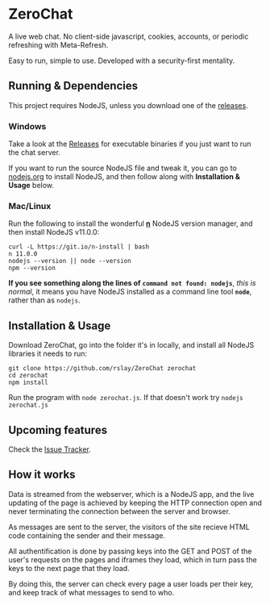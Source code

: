 # ZeroChat
A live web chat. No client-side javascript, cookies, accounts, or periodic refreshing with Meta-Refresh.

Easy to run, simple to use. Developed with a security-first mentality.


## Running & Dependencies

This project requires NodeJS, unless you download one of the [releases](https://github.com/rslay/ZeroChat/releases).


### Windows
Take a look at the [Releases](https://github.com/rslay/ZeroChat/releases) for executable binaries if you just want to run the chat server.

If you want to run the source NodeJS file and tweak it, you can go to [nodejs.org](https://nodejs.org) to install NodeJS, and then follow along with **Installation & Usage** below.


### Mac/Linux
Run the following to install the wonderful **[n](https://github.com/tj/n)** NodeJS version manager, and then install NodeJS v11.0.0:
```
curl -L https://git.io/n-install | bash
n 11.0.0
nodejs --version || node --version
npm --version
```
**If you see something along the lines of `command not found: nodejs`**, _this is normal_, it means you have NodeJS installed as a command line tool **`node`**, rather than as `nodejs`.


## Installation & Usage
Download ZeroChat, go into the folder it's in locally, and install all NodeJS libraries it needs to run:
```
git clone https://github.com/rslay/ZeroChat zerochat
cd zerochat
npm install
```
Run the program with `node zerochat.js`. If that doesn't work try `nodejs zerochat.js`


## Upcoming features
Check the [Issue Tracker](https://github.com/rslay/ZeroChat/issues).


## How it works
Data is streamed from the webserver, which is a NodeJS app, and the live updating of the page is achieved by keeping the HTTP connection open and never terminating the connection between the server and browser.

As messages are sent to the server, the visitors of the site recieve HTML code containing the sender and their message.

All authentification is done by passing keys into the GET and POST of the user's requests on the pages and iframes they load, which in turn pass the keys to the next page that they load.

By doing this, the server can check every page a user loads per their key, and keep track of what messages to send to who.
